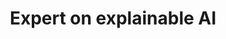 ---
name: Duc Anh Le
img: ducanh.png
title: Expert on explainable AI
desc: Duc Anh is conducting research to enhance the interpretability of AI models in the context of proteins
---